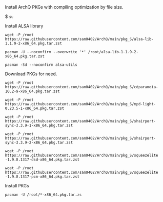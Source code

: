 Install ArchQ PKGs with compiling optimization by file size.

$ `su`

Install ALSA library

`wget -P /root https://raw.githubusercontent.com/sam0402/ArchQ/main/pkg_S/alsa-lib-1.1.9-2-x86_64.pkg.tar.zst`

`pacman -U --noconfirm --overwrite '*' /root/alsa-lib-1.1.9-2-x86_64.pkg.tar.zst`

`pacman -Sd --noconfirm alsa-utils`

Download PKGs for need.

`wget -P /root https://raw.githubusercontent.com/sam0402/ArchQ/main/pkg_S/cdparanoia-10.2-9-x86_64.pkg.tar.zst`

`wget -P /root https://raw.githubusercontent.com/sam0402/ArchQ/main/pkg_S/mpd-light-0.23.5-1-x86_64.pkg.tar.zst`

`wget -P /root https://raw.githubusercontent.com/sam0402/ArchQ/main/pkg_S/shairport-sync-3.3.9-1-x86_64.pkg.tar.zst`

`wget -P /root https://raw.githubusercontent.com/sam0402/ArchQ/main/pkg_S/shairport-sync-3.3.9-2-x86_64.pkg.tar.zst`

`wget -P /root https://raw.githubusercontent.com/sam0402/ArchQ/main/pkg_S/squeezelite-1.9.8.1317-dsd-x86_64.pkg.tar.zst`

`wget -P /root https://raw.githubusercontent.com/sam0402/ArchQ/main/pkg_S/squeezelite-1.9.8.1317-pcm-x86_64.pkg.tar.zst`

Install PKGs

`pacman -U /root/*-x86_64.pkg.tar.zs`
